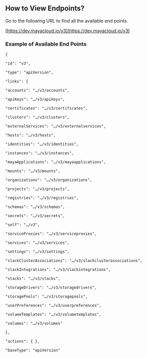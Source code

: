 ## How to View Endpoints?

Go to the following URL to find all the available end points.

[https://dev.mayacloud.io/v3](https://dev.mayacloud.io/v3)

### Example of Available End Points

`{`

`"id": "v3",`

`"type": "apiVersion",`

`"links": {`

`"accounts": "…/v3/accounts",`

`"apiKeys": "…/v3/apikeys",`

`"certificates": "…/v3/certificates",`

`"clusters": "…/v3/clusters",`

`"externalServices": "…/v3/externalservices",`

`"hosts": "…/v3/hosts",`

`"identities": "…/v3/identities",`

`"instances": "…/v3/instances",`

`"mayaApplications": "…/v3/mayaapplications",`

`"mounts": "…/v3/mounts",`

`"organizations": "…/v3/organizations",`

`"projects": "…/v3/projects",`

`"registries": "…/v3/registries",`

`"schemas": "…/v3/schemas",`

`"secrets": "…/v3/secrets",`

`"self": "…/v3",`

`"serviceProxies": "…/v3/serviceproxies",`

`"services": "…/v3/services",`

`"settings": "…/v3/settings",`

`"slackClusterAssociations": "…/v3/slackclusterassociations",`

`"slackIntegrations": "…/v3/slackintegrations",`

`"stacks": "…/v3/stacks",`

`"storageDrivers": "…/v3/storagedrivers",`

`"storagePools": "…/v3/storagepools",`

`"userPreferences": "…/v3/userpreferences",`

`"volumeTemplates": "…/v3/volumetemplates",`

`"volumes": "…/v3/volumes"`

`},`

`"actions": { },`

`"baseType": "apiVersion"`

## 



